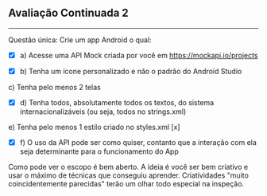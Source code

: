 ## Avaliação Continuada 2
---
Questão única:
Crie um app Android o qual:
*  [x] a) Acesse uma API Mock criada por você em https://mockapi.io/projects 

*  [x] b) Tenha um ícone personalizado e não o padrão do Android Studio    

c) Tenha pelo menos 2 telas

*  [x] d) Tenha todos, absolutamente todos os textos, do sistema internacionalizáveis (ou seja, todos no strings.xml) 

e) Tenha pelo menos 1 estilo criado no styles.xml [x]

*  [x] f) O uso da API pode ser como quiser, contanto que a interação com ela seja determinante para o funcionamento do App 

Como pode ver o escopo é bem aberto. A ideia é você ser bem criativo e usar o máximo de técnicas que conseguiu aprender. Criatividades "muito coincidentemente parecidas" terão um olhar todo especial na inspeção.

